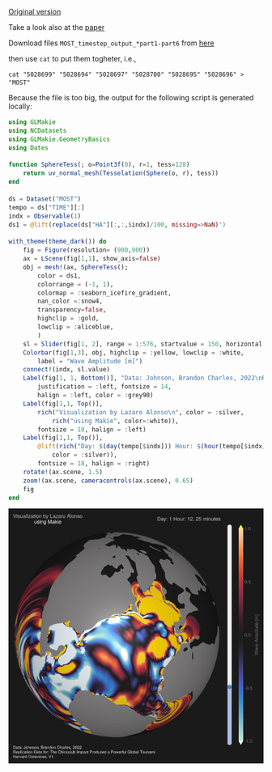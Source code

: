 
[Original version](https://sos.noaa.gov/catalog/datasets/tsunami-asteroid-impact-66-million-years-ago/)

Take a look also at the [paper](https://agupubs.onlinelibrary.wiley.com/doi/10.1029/2021AV000627)

Download files `MOST_timestep_output_*part1-part6` from 
[here](https://dataverse.harvard.edu/dataset.xhtml?persistentId=doi:10.7910/DVN/GWOFIO)

then use `cat` to put them togheter, i.e.,

```
cat "5028699" "5028694" "5028697" "5028700" "5028695" "5028696" > "MOST"
```

Because the file is too big, the output for the following script is generated locally:

```julia
using GLMakie
using NCDatasets
using GLMakie.GeometryBasics
using Dates

function SphereTess(; o=Point3f(0), r=1, tess=128)
    return uv_normal_mesh(Tesselation(Sphere(o, r), tess))
end

ds = Dataset("MOST")
tempo = ds["TIME"][:]
indx = Observable(1)
ds1 = @lift(replace(ds["HA"][:,:,$indx]/100, missing=>NaN)')

with_theme(theme_dark()) do
    fig = Figure(resolution= (900,900))
    ax = LScene(fig[1,1], show_axis=false)
    obj = mesh!(ax, SphereTess();
        color = ds1,
        colorrange = (-1, 1),
        colormap = :seaborn_icefire_gradient,
        nan_color =:snow4,
        transparency=false,
        highclip = :gold,
        lowclip = :aliceblue,
        )
    sl = Slider(fig[1, 2], range = 1:576, startvalue = 150, horizontal = false)
    Colorbar(fig[1,3], obj, highclip = :yellow, lowclip = :white,
        label = "Wave Amplitude [m]")
    connect!(indx, sl.value)
    Label(fig[1, 1, Bottom()], "Data: Johnson, Brandon Charles, 2022\nReplication Data for: The Chicxulub Impact Produced a Powerful Global Tsunami\nHarvard Dataverse, V1.",
        justification = :left, fontsize = 14,
        halign = :left, color = :grey90)
    Label(fig[1,1, Top()],
        rich("Visualization by Lazaro Alonso\n", color = :silver,
            rich("using Makie", color=:white)),
        fontsize = 18, halign = :left)
    Label(fig[1,1, Top()],
        @lift(rich("Day: $(day(tempo[$indx])) Hour: $(hour(tempo[$indx])), $(Minute(tempo[$indx]))",
            color = :silver)),
        fontsize = 18, halign = :right)
    rotate!(ax.scene, 1.5)
    zoom!(ax.scene, cameracontrols(ax.scene), 0.65)
    fig
end
```
![](img/extinction_event.png)